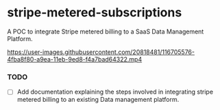 # stripe-metered-subscriptions

A POC to integrate Stripe metered billing to a SaaS Data Management Platform.


https://user-images.githubusercontent.com/20818481/116705576-4fba8f80-a9ea-11eb-9ed8-f4a7bad64322.mp4



### TODO

- [ ] Add documentation explaining the steps involved in integrating stripe metered billing to an existing Data management platform.  
